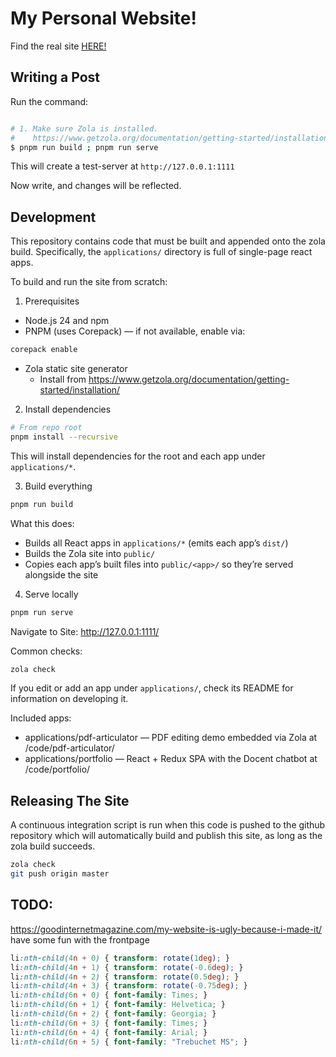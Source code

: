 # My Personal Website!

Find the real site [HERE!](https://thedav.is)

## Writing a Post

Run the command:

```bash

# 1. Make sure Zola is installed.
#    https://www.getzola.org/documentation/getting-started/installation/
$ pnpm run build ; pnpm run serve
```

This will create a test-server at `http://127.0.0.1:1111`

Now write, and changes will be reflected.

## Development

This repository contains code that must be built and appended onto the zola build.
Specifically, the `applications/` directory is full of single-page react apps.

To build and run the site from scratch:

1. Prerequisites

- Node.js 24 and npm
- PNPM (uses Corepack) — if not available, enable via:

```bash
corepack enable
```

- Zola static site generator
  - Install from https://www.getzola.org/documentation/getting-started/installation/

2. Install dependencies

```bash
# From repo root
pnpm install --recursive
```

This will install dependencies for the root and each app under `applications/*`.

3. Build everything

```bash
pnpm run build
```

What this does:

- Builds all React apps in `applications/*` (emits each app’s `dist/`)
- Builds the Zola site into `public/`
- Copies each app’s built files into `public/<app>/` so they’re served alongside the site

4. Serve locally

```bash
pnpm run serve
```

Navigate to Site: http://127.0.0.1:1111/

Common checks:

```bash
zola check
```

If you edit or add an app under `applications/`, check its README for information on developing it.

Included apps:

- applications/pdf-articulator — PDF editing demo embedded via Zola at /code/pdf-articulator/
- applications/portfolio — React + Redux SPA with the Docent chatbot at /code/portfolio/

## Releasing The Site

A continuous integration script is run when this code is pushed to the github repository
which will automatically build and publish this site, as long as the zola build succeeds.

```sh
zola check
git push origin master
```


## TODO:

https://goodinternetmagazine.com/my-website-is-ugly-because-i-made-it/
have some fun with the frontpage

```css
li:nth-child(4n + 0) { transform: rotate(1deg); }
li:nth-child(4n + 1) { transform: rotate(-0.6deg); }
li:nth-child(4n + 2) { transform: rotate(0.5deg); }
li:nth-child(4n + 3) { transform: rotate(-0.75deg); }
li:nth-child(6n + 0) { font-family: Times; }
li:nth-child(6n + 1) { font-family: Helvetica; }
li:nth-child(6n + 2) { font-family: Georgia; }
li:nth-child(6n + 3) { font-family: Times; }
li:nth-child(6n + 4) { font-family: Arial; }
li:nth-child(6n + 5) { font-family: "Trebuchet MS"; }
```